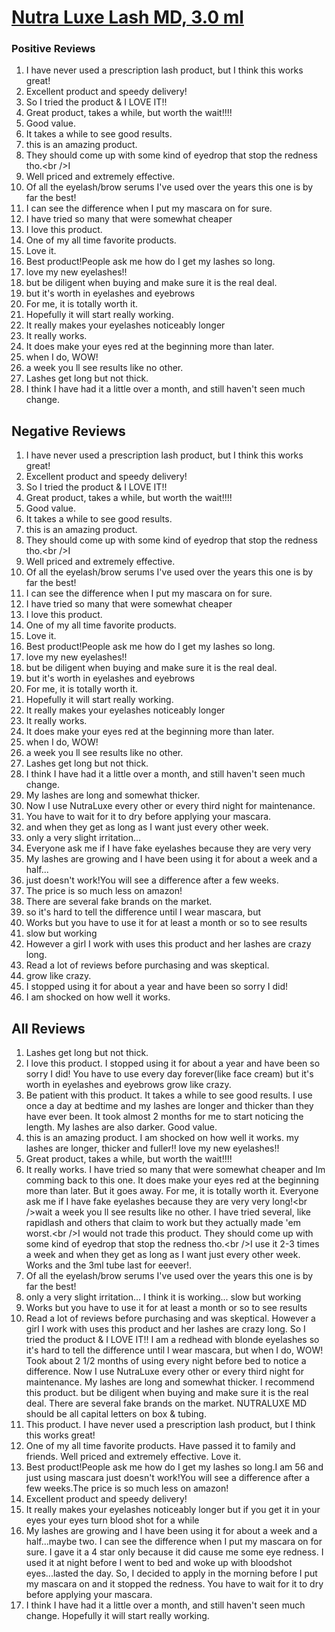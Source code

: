 # [Nutra Luxe Lash MD, 3.0 ml](https://products.checkmycream.com/products/Nutra-Luxe-Lash-MD-3.0-ml.html)

### Positive Reviews

<ol>
      <li>I have never used a prescription lash product, but I think this works great!</li>
      <li>Excellent product and speedy delivery!</li>
      <li>So I tried the product &amp; I LOVE IT!!</li>
      <li>Great product,  takes a while, but worth the wait!!!!</li>
      <li>Good value.</li>
      <li>It takes a while to see good results.</li>
      <li>this is an amazing product.</li>
      <li>They should come up with some kind of eyedrop that stop the redness tho.&lt;br /&gt;I</li>
      <li>Well priced and extremely effective.</li>
      <li>Of all the eyelash/brow serums I&#x27;ve used over the years this one is by far the best!</li>
      <li>I can see the difference when I put my mascara on for sure.</li>
      <li>I have tried so many that were somewhat cheaper</li>
      <li>I love this product.</li>
      <li>One of my all time favorite products.</li>
      <li>Love it.</li>
      <li>Best product!People ask me how do I get my lashes so long.</li>
      <li>love my new eyelashes!!</li>
      <li>but be diligent when buying and make sure it is the real deal.</li>
      <li>but it&#x27;s worth in eyelashes and eyebrows</li>
      <li>For me, it is totally worth it.</li>
      <li>Hopefully it will start really working.</li>
      <li>It really makes your eyelashes noticeably longer</li>
      <li>It really works.</li>
      <li>It does make your eyes red  at the beginning more than later.</li>
      <li>when I do, WOW!</li>
      <li>a week you ll see results like no other.</li>
      <li>Lashes get long but not thick.</li>
      <li>I think I have had it a little over a month, and still haven&#x27;t seen much change.</li>
</ol>


<h2>Negative Reviews</h2>
<ol>
<li> I have never used a prescription lash product, but I think this works great!</li>
<li> Excellent product and speedy delivery!</li>
<li> So I tried the product &amp; I LOVE IT!!</li>
<li> Great product,  takes a while, but worth the wait!!!!</li>
<li> Good value.</li>
<li> It takes a while to see good results.</li>
<li> this is an amazing product.</li>
<li> They should come up with some kind of eyedrop that stop the redness tho.&lt;br /&gt;I</li>
<li> Well priced and extremely effective.</li>
<li> Of all the eyelash/brow serums I&#x27;ve used over the years this one is by far the best!</li>
<li> I can see the difference when I put my mascara on for sure.</li>
<li> I have tried so many that were somewhat cheaper</li>
<li> I love this product.</li>
<li> One of my all time favorite products.</li>
<li> Love it.</li>
<li> Best product!People ask me how do I get my lashes so long.</li>
<li> love my new eyelashes!!</li>
<li> but be diligent when buying and make sure it is the real deal.</li>
<li> but it&#x27;s worth in eyelashes and eyebrows</li>
<li> For me, it is totally worth it.</li>
<li> Hopefully it will start really working.</li>
<li> It really makes your eyelashes noticeably longer</li>
<li> It really works.</li>
<li> It does make your eyes red  at the beginning more than later.</li>
<li> when I do, WOW!</li>
<li> a week you ll see results like no other.</li>
<li> Lashes get long but not thick.</li>
<li> I think I have had it a little over a month, and still haven&#x27;t seen much change.</li>
<li> My lashes are long and somewhat thicker.</li>
<li> Now I use NutraLuxe every other or every third night for maintenance.</li>
<li> You have to wait for it to dry before applying your mascara.</li>
<li> and when they get as long as I want just every other week.</li>
<li> only a very slight irritation...</li>
<li> Everyone ask me if I have fake eyelashes because they are very very</li>
<li> My lashes are growing and I have been using it for about a week and a half...</li>
<li> just doesn&#x27;t  work!You will see a difference  after a few weeks.</li>
<li> The price is so much less on amazon!</li>
<li> There are several fake brands on the market.</li>
<li> so it&#x27;s hard to tell the difference until I wear mascara, but</li>
<li> Works but you have to use it for at least a month or so to see results</li>
<li> slow but working</li>
<li> However a girl I work with uses this product and her lashes are crazy long.</li>
<li> Read a lot of reviews before purchasing and was skeptical.</li>
<li> grow like crazy.</li>
<li> I stopped using it for about a year and have been so sorry I did!  </li>
<li> I am shocked on how well it works.</li>
</ol>

<h2>All Reviews</h2>

<ol>
    <li> Lashes get long but not thick.</li>
    <li> I love this product. I stopped using it for about a year and have been so sorry I did!  You have to use every day forever(like face cream) but it&#x27;s worth in eyelashes and eyebrows grow like crazy.</li>
    <li> Be patient with this product. It takes a while to see good results. I use once a day at bedtime and my lashes are longer and thicker than they have ever been. It took almost 2 months for me to start noticing the length. My lashes are also darker. Good value.</li>
    <li> this is an amazing product. I am shocked on how well it works. my lashes are longer, thicker and fuller!! love my new eyelashes!!</li>
    <li> Great product,  takes a while, but worth the wait!!!!</li>
    <li> It really works. I have tried so many that were somewhat cheaper and Im comming back to this one. It does make your eyes red  at the beginning more than later. But it goes away. For me, it is totally worth it. Everyone ask me if I have fake eyelashes because they are very very long!&lt;br /&gt;wait a week you ll see results like no other. I have tried several, like rapidlash and others that claim to work but they actually made &#x27;em worst.&lt;br /&gt;I would not trade this product. They should come up with some kind of eyedrop that stop the redness tho.&lt;br /&gt;I use it 2-3 times a week and when they get as long as I want just every other week. Works and the 3ml tube last for eeever!.</li>
    <li> Of all the eyelash/brow serums I&#x27;ve used over the years this one is by far the best!</li>
    <li> only a very slight irritation... I think it is working... slow but working</li>
    <li> Works but you have to use it for at least a month or so to see results</li>
    <li> Read a lot of reviews before purchasing and was skeptical. However a girl I work with uses this product and her lashes are crazy long. So I tried the product &amp; I LOVE IT!! I am a redhead with blonde eyelashes so it&#x27;s hard to tell the difference until I wear mascara, but when I do, WOW! Took about 2 1/2 months of using every night before bed to notice a difference. Now I use NutraLuxe every other or every third night for maintenance. My lashes are long and somewhat thicker. I recommend this product. but be diligent when buying and make sure it is the real deal. There are several fake brands on the market. NUTRALUXE MD should be all capital letters on box &amp; tubing.</li>
    <li> This product. I have never used a prescription lash product, but I think this works great!</li>
    <li> One of my all time favorite products. Have passed it to family and friends. Well priced and extremely effective. Love it.</li>
    <li> Best product!People ask me how do I get my lashes so long.I am 56 and just using mascara just doesn&#x27;t  work!You will see a difference  after a few weeks.The price is so much less on amazon!</li>
    <li> Excellent product and speedy delivery!</li>
    <li> It really makes your eyelashes noticeably longer but if you get it in your eyes your eyes turn blood shot for a while</li>
    <li> My lashes are growing and I have been using it for about a week and a half...maybe two. I can see the difference when I put my mascara on for sure. I gave it a 4 star only because it did cause me some eye redness. I used it at night before I went to bed and woke up with bloodshot eyes...lasted the day. So, I decided to apply in the morning before I put my mascara on and it stopped the redness. You have to wait for it to dry before applying your mascara.</li>
    <li> I think I have had it a little over a month, and still haven&#x27;t seen much change. Hopefully it will start really working.</li>
</ol>




